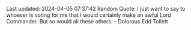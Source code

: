 Last updated: 2024-04-05 07:37:42
Random Quote: I just want to say to whoever is voting for me that I would certainly make an awful Lord Commander.  But so would all these others.  -  Dolorous Edd Tollett